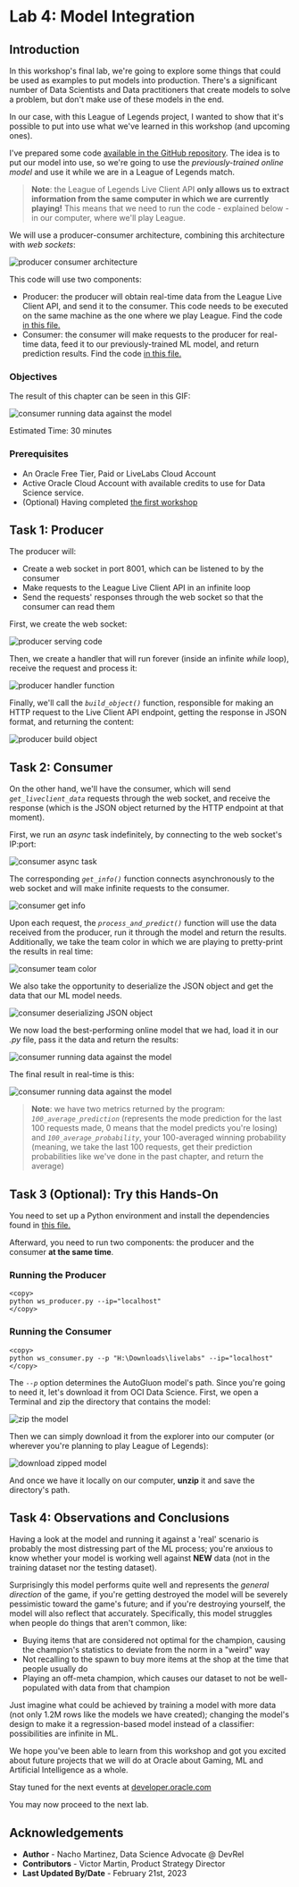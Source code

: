 # Lab 4: Model Integration

## Introduction

In this workshop's final lab, we're going to explore some things that could be used as examples to put models into production. There's a significant number of Data Scientists and Data practitioners that create models to solve a problem, but don't make use of these models in the end. 

In our case, with this League of Legends project, I wanted to show that it's possible to put into use what we've learned in this workshop (and upcoming ones).

I've prepared some code [available in the GitHub repository](https://github.com/oracle-devrel/leagueoflegends-optimizer/tree/main/src). The idea is to put our model into use, so we're going to use the *previously-trained online model* and use it while we are in a League of Legends match.

> **Note**: the League of Legends Live Client API **only allows us to extract information from the same computer in which we are currently playing!** This means that we need to run the code - explained below - in our computer, where we'll play League.

We will use a producer-consumer architecture, combining this architecture with *web sockets*:

![producer consumer architecture](./images/producer_consumer_architecture.jpg)

This code will use two components:
- Producer: the producer will obtain real-time data from the League Live Client API, and send it to the consumer. This code needs to be executed on the same machine as the one where we play League. Find the code [in this file.](https://github.com/oracle-devrel/leagueoflegends-optimizer/tree/main/ws_producer.py)
- Consumer: the consumer will make requests to the producer for real-time data, feed it to our previously-trained ML model, and return prediction results. Find the code [in this file.](https://github.com/oracle-devrel/leagueoflegends-optimizer/tree/main/src/ws_consumer.py)

### Objectives

The result of this chapter can be seen in this GIF:

![consumer running data against the model](./images/realtime.gif)

Estimated Time: 30 minutes

### Prerequisites

* An Oracle Free Tier, Paid or LiveLabs Cloud Account
* Active Oracle Cloud Account with available credits to use for Data Science service.
* (Optional) Having completed [the first workshop](../../workshops/dataextraction/index.html)


## Task 1: Producer

The producer will:
- Create a web socket in port 8001, which can be listened to by the consumer
- Make requests to the League Live Client API in an infinite loop
- Send the requests' responses through the web socket so that the consumer can read them

First, we create the web socket:

![producer serving code](./images/producer_serve.png)

Then, we create a handler that will run forever (inside an infinite _while_ loop), receive the request and process it:

![producer handler function](./images/producer_handler.png)

Finally, we'll call the _`build_object()`_ function, responsible for making an HTTP request to the Live Client API endpoint, getting the response in JSON format, and returning the content:

![producer build object](./images/producer_build_object.png)

## Task 2: Consumer

On the other hand, we'll have the consumer, which will send _`get_liveclient_data`_ requests through the web socket, and receive the response (which is the JSON object returned by the HTTP endpoint at that moment).

First, we run an _async_ task indefinitely, by connecting to the web socket's IP:port:

![consumer async task](./images/consumer_asyncio.png)

The corresponding _`get_info()`_ function connects asynchronously to the web socket and will make infinite requests to the consumer.

![consumer get info](./images/consumer_get_info.png)

Upon each request, the _`process_and_predict()`_ function will use the data received from the producer, run it through the model and return the results. Additionally, we take the team color in which we are playing to pretty-print the results in real time:

![consumer team color](./images/consumer_process_1.png)

We also take the opportunity to deserialize the JSON object and get the data that our ML model needs. 

![consumer deserializing JSON object](./images/consumer_deserialize.png)

We now load the best-performing online model that we had, load it in our _.py_ file, pass it the data and return the results:

![consumer running data against the model](./images/consumer_run_model.png)

The final result in real-time is this:

![consumer running data against the model](./images/realtime.gif)

> **Note**: we have two metrics returned by the program: _`100_average_prediction`_ (represents the mode prediction for the last 100 requests made, 0 means that the model predicts you're losing) and _`100_average_probability`_, your 100-averaged winning probability (meaning, we take the last 100 requests, get their prediction probabilities like we've done in the past chapter, and return the average)

## Task 3 (Optional): Try this Hands-On

You need to set up a Python environment and install the dependencies found in [this file.](https://github.com/oracle-devrel/leagueoflegends-optimizer/blob/livelabs/src/requirements_autogluon.txt)

Afterward, you need to run two components: the producer and the consumer **at the same time**.

### Running the Producer

```
<copy>
python ws_producer.py --ip="localhost"
</copy>
```

### Running the Consumer

```
<copy>
python ws_consumer.py --p "H:\Downloads\livelabs" --ip="localhost"
</copy>
```

The _`--p`_ option determines the AutoGluon model's path. Since you're going to need it, let's download it from OCI Data Science. First, we open a Terminal and zip the directory that contains the model:

![zip the model](./images/zip_model.png)

Then we can simply download it from the explorer into our computer (or wherever you're planning to play League of Legends):

![download zipped model](./images/download_zipped_model.png)

And once we have it locally on our computer, **unzip** it and save the directory's path.

## Task 4: Observations and Conclusions

Having a look at the model and running it against a 'real' scenario is probably the most distressing part of the ML process; you're anxious to know whether your model is working well against **NEW** data (not in the training dataset nor the testing dataset). 

Surprisingly this model performs quite well and represents the *general direction* of the game, if you're getting destroyed the model will be severely pessimistic toward the game's future; and if you're destroying yourself, the model will also reflect that accurately. Specifically, this model struggles when people do things that aren't common, like:
- Buying items that are considered not optimal for the champion, causing the champion's statistics to deviate from the norm in a "weird" way
- Not recalling to the spawn to buy more items at the shop at the time that people usually do
- Playing an off-meta champion, which causes our dataset to not be well-populated with data from that champion

Just imagine what could be achieved by training a model with more data (not only 1.2M rows like the models we have created); changing the model's design to make it a regression-based model instead of a classifier: possibilities are infinite in ML.

We hope you've been able to learn from this workshop and got you excited about future projects that we will do at Oracle about Gaming, ML and Artificial Intelligence as a whole.

Stay tuned for the next events at [developer.oracle.com](https://developer.oracle.com/community/events.html)

You may now proceed to the next lab.

## Acknowledgements

* **Author** - Nacho Martinez, Data Science Advocate @ DevRel
* **Contributors** -  Victor Martin, Product Strategy Director
* **Last Updated By/Date** - February 21st, 2023